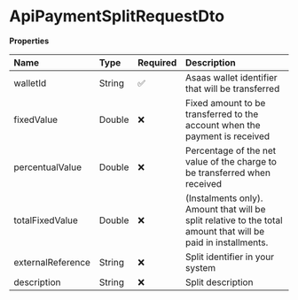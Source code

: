 # ApiPaymentSplitRequestDto

**Properties**

| Name              | Type   | Required | Description                                                                                                   |
| :---------------- | :----- | :------- | :------------------------------------------------------------------------------------------------------------ |
| walletId          | String | ✅       | Asaas wallet identifier that will be transferred                                                              |
| fixedValue        | Double | ❌       | Fixed amount to be transferred to the account when the payment is received                                    |
| percentualValue   | Double | ❌       | Percentage of the net value of the charge to be transferred when received                                     |
| totalFixedValue   | Double | ❌       | (Instalments only). Amount that will be split relative to the total amount that will be paid in installments. |
| externalReference | String | ❌       | Split identifier in your system                                                                               |
| description       | String | ❌       | Split description                                                                                             |

<!-- This file was generated by liblab | https://liblab.com/ -->
